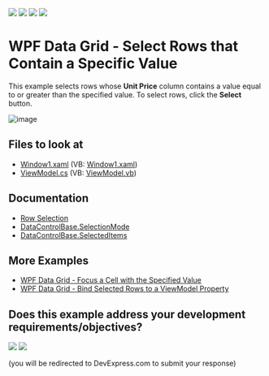 <!-- default badges list -->
![](https://img.shields.io/endpoint?url=https://codecentral.devexpress.com/api/v1/VersionRange/128652847/22.2.2%2B)
[![](https://img.shields.io/badge/Open_in_DevExpress_Support_Center-FF7200?style=flat-square&logo=DevExpress&logoColor=white)](https://supportcenter.devexpress.com/ticket/details/E1920)
[![](https://img.shields.io/badge/📖_How_to_use_DevExpress_Examples-e9f6fc?style=flat-square)](https://docs.devexpress.com/GeneralInformation/403183)
[![](https://img.shields.io/badge/💬_Leave_Feedback-feecdd?style=flat-square)](#does-this-example-address-your-development-requirementsobjectives)
<!-- default badges end -->
# WPF Data Grid - Select Rows that Contain a Specific Value

This example selects rows whose **Unit Price** column contains a value equal to or greater than the specified value. To select rows, click the **Select** button.

![image](https://user-images.githubusercontent.com/65009440/175562698-a36d0ab2-2b5f-456f-8145-6c45accb005c.png)

## Files to look at

* [Window1.xaml](./CS/DXGrid_SelectRows/Window1.xaml) (VB: [Window1.xaml](./VB/DXGrid_SelectRows/Window1.xaml))
* [ViewModel.cs](./CS/DXGrid_SelectRows/ViewModel.cs) (VB: [ViewModel.vb](./VB/DXGrid_SelectRows/ViewModel.vb))

## Documentation

* [Row Selection](http://docs.devexpress.com/WPF/7359/controls-and-libraries/data-grid/focus-navigation-selection/multiple-row-selection)
* [DataControlBase.SelectionMode](http://docs.devexpress.com/WPF/DevExpress.Xpf.Grid.DataControlBase.SelectionMode)
* [DataControlBase.SelectedItems](http://docs.devexpress.com/WPF/DevExpress.Xpf.Grid.DataControlBase.SelectedItems)

## More Examples

* [WPF Data Grid - Focus a Cell with the Specified Value](https://github.com/DevExpress-Examples/how-to-focus-a-cell-with-the-specified-value-e1544)
* [WPF Data Grid - Bind Selected Rows to a ViewModel Property](https://github.com/DevExpress-Examples/wpf-data-grid-bind-selected-rows-to-viewmodel-property)
<!-- feedback -->
## Does this example address your development requirements/objectives?

[<img src="https://www.devexpress.com/support/examples/i/yes-button.svg"/>](https://www.devexpress.com/support/examples/survey.xml?utm_source=github&utm_campaign=wpf-data-grid-select-rows-that-contain-specific-value&~~~was_helpful=yes) [<img src="https://www.devexpress.com/support/examples/i/no-button.svg"/>](https://www.devexpress.com/support/examples/survey.xml?utm_source=github&utm_campaign=wpf-data-grid-select-rows-that-contain-specific-value&~~~was_helpful=no)

(you will be redirected to DevExpress.com to submit your response)
<!-- feedback end -->
